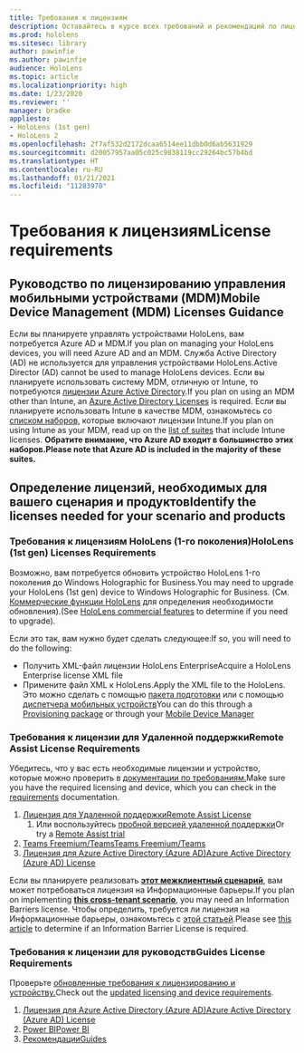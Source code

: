 ```yaml
---
title: Требования к лицензиям
description: Оставайтесь в курсе всех требований и рекомендаций по лицензированию для управления мобильными устройствами, HoloLens и Удаленной поддержки.
ms.prod: hololens
ms.sitesec: library
author: pawinfie
ms.author: pawinfie
audience: HoloLens
ms.topic: article
ms.localizationpriority: high
ms.date: 1/23/2020
ms.reviewer: ''
manager: bradke
appliesto:
- HoloLens (1st gen)
- HoloLens 2
ms.openlocfilehash: 2f7af532d2172dcaa6514ee11dbb0d6ab5631929
ms.sourcegitcommit: d20057957aa05c025c9838119cc29264bc57b4bd
ms.translationtype: HT
ms.contentlocale: ru-RU
ms.lasthandoff: 01/21/2021
ms.locfileid: "11283970"
---
```

# <span data-ttu-id="4e7ee-103">Требования к лицензиям</span><span class="sxs-lookup"><span data-stu-id="4e7ee-103">License requirements</span></span>

## <span data-ttu-id="4e7ee-104">Руководство по лицензированию управления мобильными устройствами (MDM)</span><span class="sxs-lookup"><span data-stu-id="4e7ee-104">Mobile Device Management (MDM) Licenses Guidance</span></span>

<span data-ttu-id="4e7ee-105">Если вы планируете управлять устройствами HoloLens, вам потребуется Azure AD и MDM.</span><span class="sxs-lookup"><span data-stu-id="4e7ee-105">If you plan on managing your HoloLens devices, you will need Azure AD and an MDM.</span></span> <span data-ttu-id="4e7ee-106">Служба Active Directory (AD) не используется для управления устройствами HoloLens.</span><span class="sxs-lookup"><span data-stu-id="4e7ee-106">Active Director (AD) cannot be used to manage HoloLens devices.</span></span>
<span data-ttu-id="4e7ee-107">Если вы планируете использовать систему MDM, отличную от Intune, то потребуются [лицензии Azure Active Directory](https://docs.microsoft.com/azure/active-directory/fundamentals/active-directory-whatis).</span><span class="sxs-lookup"><span data-stu-id="4e7ee-107">If you plan on using an MDM other than Intune, an [Azure Active Directory Licenses](https://docs.microsoft.com/azure/active-directory/fundamentals/active-directory-whatis) is required.</span></span>
<span data-ttu-id="4e7ee-108">Если вы планируете использовать Intune в качестве MDM, ознакомьтесь со [списком наборов,](https://docs.microsoft.com/intune/fundamentals/licenses) которые включают лицензии Intune.</span><span class="sxs-lookup"><span data-stu-id="4e7ee-108">If you plan on using Intune as your MDM, read up on the [list of suites](https://docs.microsoft.com/intune/fundamentals/licenses) that include Intune licenses.</span></span> **<span data-ttu-id="4e7ee-109">Обратите внимание, что Azure AD входит в большинство этих наборов.</span><span class="sxs-lookup"><span data-stu-id="4e7ee-109">Please note that Azure AD is included in the majority of these suites.</span></span>**

## <span data-ttu-id="4e7ee-110">Определение лицензий, необходимых для вашего сценария и продуктов</span><span class="sxs-lookup"><span data-stu-id="4e7ee-110">Identify the licenses needed for your scenario and products</span></span>

### <span data-ttu-id="4e7ee-111">Требования к лицензиям HoloLens (1-го поколения)</span><span class="sxs-lookup"><span data-stu-id="4e7ee-111">HoloLens (1st gen) Licenses Requirements</span></span>

<span data-ttu-id="4e7ee-112">Возможно, вам потребуется обновить устройство HoloLens 1-го поколения до Windows Holographic for Business.</span><span class="sxs-lookup"><span data-stu-id="4e7ee-112">You may need to upgrade your HoloLens (1st gen) device to Windows Holographic for Business.</span></span> <span data-ttu-id="4e7ee-113">(См. [Коммерческие функции HoloLens](holoLens-commercial-features.md#feature-comparison-between-editions) для определения необходимости обновления).</span><span class="sxs-lookup"><span data-stu-id="4e7ee-113">(See [HoloLens commercial features](holoLens-commercial-features.md#feature-comparison-between-editions) to determine if you need to upgrade).</span></span>

 <span data-ttu-id="4e7ee-114">Если это так, вам нужно будет сделать следующее:</span><span class="sxs-lookup"><span data-stu-id="4e7ee-114">If so, you will need to do the following:</span></span>

- <span data-ttu-id="4e7ee-115">Получить XML-файл лицензии HoloLens Enterprise</span><span class="sxs-lookup"><span data-stu-id="4e7ee-115">Acquire a HoloLens Enterprise license XML file</span></span>
- <span data-ttu-id="4e7ee-116">Примените файл XML к HoloLens.</span><span class="sxs-lookup"><span data-stu-id="4e7ee-116">Apply the XML file to the HoloLens.</span></span> <span data-ttu-id="4e7ee-117">Это можно сделать с помощью [пакета подготовки](hololens-provisioning.md) или с помощью [диспетчера мобильных устройств](https://docs.microsoft.com/intune/configuration/holographic-upgrade)</span><span class="sxs-lookup"><span data-stu-id="4e7ee-117">You can do this through a [Provisioning package](hololens-provisioning.md) or through your [Mobile Device Manager](https://docs.microsoft.com/intune/configuration/holographic-upgrade)</span></span>

### <span data-ttu-id="4e7ee-118">Требования к лицензии для Удаленной поддержки</span><span class="sxs-lookup"><span data-stu-id="4e7ee-118">Remote Assist License Requirements</span></span>

<span data-ttu-id="4e7ee-119">Убедитесь, что у вас есть необходимые лицензии и устройство, которые можно проверить в [документации по требованиям.](https://docs.microsoft.com/dynamics365/mixed-reality/remote-assist/requirements)</span><span class="sxs-lookup"><span data-stu-id="4e7ee-119">Make sure you have the required licensing and device, which you can check in the [requirements](https://docs.microsoft.com/dynamics365/mixed-reality/remote-assist/requirements) documentation.</span></span>

1. [<span data-ttu-id="4e7ee-120">Лицензия для Удаленной поддержки</span><span class="sxs-lookup"><span data-stu-id="4e7ee-120">Remote Assist License</span></span>](https://docs.microsoft.com/dynamics365/mixed-reality/remote-assist/buy-and-deploy-remote-assist)
    1. <span data-ttu-id="4e7ee-121">Или воспользуйтесь [пробной версией удаленной поддержки](https://docs.microsoft.com/dynamics365/mixed-reality/remote-assist/try-remote-assist)</span><span class="sxs-lookup"><span data-stu-id="4e7ee-121">Or try a [Remote Assist trial](https://docs.microsoft.com/dynamics365/mixed-reality/remote-assist/try-remote-assist)</span></span>
1. [<span data-ttu-id="4e7ee-122">Teams Freemium/Teams</span><span class="sxs-lookup"><span data-stu-id="4e7ee-122">Teams Freemium/Teams</span></span>](https://products.office.com/microsoft-teams/free)
1. [<span data-ttu-id="4e7ee-123">Лицензия для Azure Active Directory (Azure AD)</span><span class="sxs-lookup"><span data-stu-id="4e7ee-123">Azure Active Directory (Azure AD) License</span></span>](https://docs.microsoft.com/azure/active-directory/fundamentals/active-directory-whatis)

<span data-ttu-id="4e7ee-124">Если вы планируете реализовать **[этот межклиентный сценарий](https://docs.microsoft.com/dynamics365/mixed-reality/remote-assist/cross-tenant-overview#scenario-2-leasing-services-to-other-tenants)**, вам может потребоваться лицензия на Информационные барьеры.</span><span class="sxs-lookup"><span data-stu-id="4e7ee-124">If you plan on implementing **[this cross-tenant scenario](https://docs.microsoft.com/dynamics365/mixed-reality/remote-assist/cross-tenant-overview#scenario-2-leasing-services-to-other-tenants)**, you may need an Information Barriers license.</span></span> <span data-ttu-id="4e7ee-125">Чтобы определить, требуется ли лицензия на Информационные барьеры, ознакомьтесь с [этой статьей](https://docs.microsoft.com/dynamics365/mixed-reality/remote-assist/cross-tenant-licensing-implementation#step-1-determine-if-information-barriers-are-necessary).</span><span class="sxs-lookup"><span data-stu-id="4e7ee-125">Please see [this article](https://docs.microsoft.com/dynamics365/mixed-reality/remote-assist/cross-tenant-licensing-implementation#step-1-determine-if-information-barriers-are-necessary) to determine if an Information Barrier License is required.</span></span>

### <span data-ttu-id="4e7ee-126">Требования к лицензии для руководств</span><span class="sxs-lookup"><span data-stu-id="4e7ee-126">Guides License Requirements</span></span>

<span data-ttu-id="4e7ee-127">Проверьте [обновленные требования к лицензированию и устройству.](https://docs.microsoft.com/dynamics365/mixed-reality/guides/requirements)</span><span class="sxs-lookup"><span data-stu-id="4e7ee-127">Check out the [updated licensing and device requirements](https://docs.microsoft.com/dynamics365/mixed-reality/guides/requirements).</span></span>

1. [<span data-ttu-id="4e7ee-128">Лицензия для Azure Active Directory (Azure AD)</span><span class="sxs-lookup"><span data-stu-id="4e7ee-128">Azure Active Directory (Azure AD) License</span></span>](https://docs.microsoft.com/azure/active-directory/fundamentals/active-directory-whatis)
1. [<span data-ttu-id="4e7ee-129">Power BI</span><span class="sxs-lookup"><span data-stu-id="4e7ee-129">Power BI</span></span>](https://powerbi.microsoft.com/desktop/)
1. [<span data-ttu-id="4e7ee-130">Рекомендации</span><span class="sxs-lookup"><span data-stu-id="4e7ee-130">Guides</span></span>](https://docs.microsoft.com/dynamics365/mixed-reality/guides/setup)
